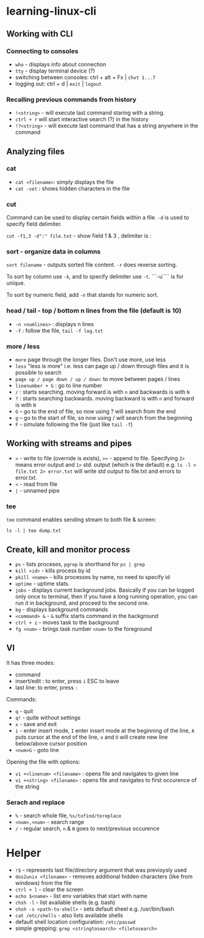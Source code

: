 # learning-linux-cli

## Working with CLI

### Connecting to consoles

- ```who``` - displays info about connection
- ```tty``` - display terminal device (?)
- switching between consoles: ctrl + alt + Fx | ```chvt 1...7```
- logging out: ctrl + d | ```exit``` | ```logout```

### Recalling previous commands from history

- ```!<string>``` - will execute last command staring with a string. 
- ```ctrl + r``` will start interactive search (?) in the history
- ```!?<string>``` - will execute last command that has a string anywhere in the command

## Analyzing files

### cat 

- ```cat <filename>```: simply displays the file
- ```cat -vet``` : shows hidden characters in the file

### cut

Command can be used to display certain fields within a file. ```-d``` is used to specify field delimiter.

```cut -f1,3 -d":" file.txt``` - show field 1 & 3 , delimiter is :

### sort - organize data in columns

```sort filename``` - outputs sorted file content. ```-r``` does reverse sorting. 

To sort by column use ```-k```, and to specify delimiter use ```-t```. ```-u```` is for unique.

To sort by numeric field, add ```-n``` that stands for numeric sort.

### head / tail - top / bottom n lines from the file (default is 10)

- ```-n <numlines>``` : displays n lines
- ```-f``` : follow the file, ```tail -f log.txt```

### more / less

- ```more``` page through the longer files. Don't use more, use less
- ```less``` "less is more" i.e. less can page up / down through files and it is possible to search
 - ```page up / page down / up / down```: to move between pages / lines
 - ```linenumber + G``` : go to line number
 - ```/``` : starts searching. moving forward is with ```n``` and backwards is with ```N```
 - ```?``` : starts searching backwards. moving backward is with ```n``` and forward is with ```N```
 - ```G``` – go to the end of file, so now using ? will search from the end
 - ```g``` – go to the start of file, so now using / will search from the beginning
 - ```F``` - simulate following the file (just like ```tail -f```)

## Working with streams and pipes

- ```>``` - write to file (override is exists), ```>>``` - append to file. Specifying ```2>``` means error output and ```1>``` std. output (which is the default) e.g. ```ls -l > file.txt 2> error.txt``` will write std output to file.txt and errors to error.txt.
- ```<``` - read from file
- ```|``` - unnamed pipe

### tee 

```tee``` command enables sending stream to both file & screen:

```
ls -l | tee dump.txt
```
## Create, kill and monitor process

- ```ps``` - lists proceses, ```pgrep``` is shorthand for ```ps | grep```
 - ```kill <id>``` - kills process by id
 - ```pkill <name>``` - kills processes by name, no need to specify id
- ```uptime``` - uptime stats.
- ```jobs``` - displays current background jobs. Basically if you can be logged only once to terminal, then if you have a long running operation, you can run it in background, and proceed to the second one.
- ```bg``` - displays background commands
 - ```<command> &``` - ```&``` suffix starts command in the background
 - ```ctrl + z``` - moves task to the background
 - ```fg <num>``` - brings task number ```<num>``` to the foreground

## VI

It has three modes:
- command
- insert/edit : to enter, press ```i``` ESC to leave
- last line: to enter, press ```:```

Commands:
- ```q``` - quit
- ```q!``` - quite without settings
- ```x``` - save and exit
- ```i``` - enter insert mode, ```I``` enter insert mode at the beginning of the line, ```A``` puts cursor at the end of the line, ```o``` and ```O``` will create new line below/above cursor position
- ```<num>G``` - goto line

Opening the file with options:
- ```vi +<linenum> <filename>``` : opens file and navigates to given line
- ```vi +<string> <filename>``` : opens file and navigates to first occurence of the string

### Serach and replace

- ```%``` - search whole file, ```%s/tofind/toreplace```
- ```<num>,<num>``` - search range
- ```/``` - regular search, ```n``` & ```N``` goes to next/previous occurence


# Helper

- ```!$``` - represents last file/directory argument that was previoysly used
- ```dos2unix <filename>``` - removes additional hidden characters (like from windows) from the file
- ```ctrl + l``` - clear the screen
- ```echo $<name>``` - list env variables that start with name
- ```chsh -l``` - list available shells (e.g. bash)
- ```chsh -s <path-to-shell>``` - sets default sheel e.g. /usr/bin/bash
- ```cat /etc/shells``` - also lists available shells
- default shell location configuration: ```/etc/passwd```
- simple grepping: ```grep <stringtosearch> <filetosearch>```
